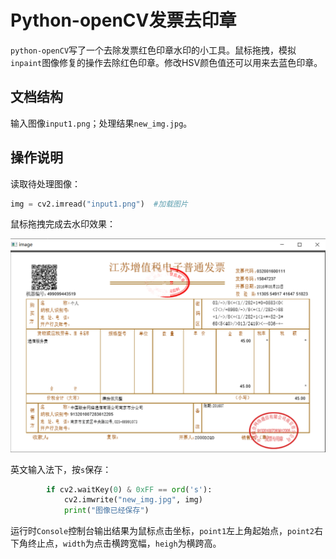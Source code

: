 # Python-openCV发票去印章

`python-openCV`写了一个去除发票红色印章水印的小工具。鼠标拖拽，模拟`inpaint`图像修复的操作去除红色印章。修改HSV颜色值还可以用来去蓝色印章。

## 文档结构

输入图像`input1.png`；处理结果`new_img.jpg`。

## 操作说明

读取待处理图像：

```python
img = cv2.imread("input1.png")  #加载图片
```
鼠标拖拽完成去水印效果：

![](/images/20190901235609.png)

英文输入法下，按`s`保存：

```python
        if cv2.waitKey(0) & 0xFF == ord('s'):
            cv2.imwrite("new_img.jpg", img)
            print("图像已经保存")
```

运行时`Console`控制台输出结果为鼠标点击坐标，`point1`左上角起始点，`point2`右下角终止点，`width`为点击横跨宽幅，`heigh`为横跨高。
